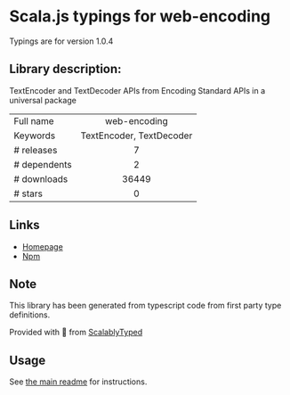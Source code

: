 
# Scala.js typings for web-encoding

Typings are for version 1.0.4

## Library description:
TextEncoder and TextDecoder APIs from Encoding Standard APIs in a universal package

|                    |                 |
| ------------------ | :-------------: |
| Full name          | web-encoding |
| Keywords           | TextEncoder, TextDecoder |
| # releases         | 7 |
| # dependents       | 2 |
| # downloads        | 36449 |
| # stars            | 0 |

## Links
- [Homepage](https://github.com/gozala/web-encoding)
- [Npm](https://www.npmjs.com/package/web-encoding)
    


## Note
This library has been generated from typescript code from first party type definitions.

Provided with :purple_heart: from [ScalablyTyped](https://github.com/oyvindberg/ScalablyTyped)

## Usage
See [the main readme](../../readme.md) for instructions.


